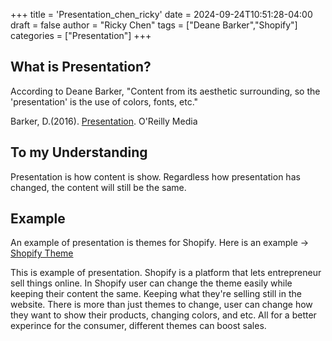 +++
title = 'Presentation_chen_ricky'
date = 2024-09-24T10:51:28-04:00
draft = false
author = "Ricky Chen"
tags = ["Deane Barker","Shopify"]
categories = ["Presentation"]
+++

## What is Presentation?


According to Deane Barker, "Content from its aesthetic surrounding, so the 'presentation' is the use of colors, fonts, etc." 

Barker, D.(2016). [Presentation](https://deanebarker.net/tech/glossary/presentation/). O'Reilly Media


## To my Understanding


Presentation is how content is show. Regardless how presentation has changed, the content will still be the same.


## Example


An example of presentation is themes for Shopify. Here is an example ->
[Shopify Theme](https://themes.shopify.com/themes)


This is example of presentation. Shopify is a platform that lets entrepreneur sell things online. In Shopify user can change the theme easily while keeping their content the same. Keeping what they're selling still in the website. There is more than just themes to change, user can change how they want to show their products, changing colors, and etc. All for a better experince for the consumer, different themes can boost sales.